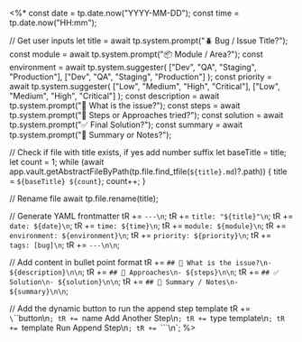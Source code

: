<%*
const date = tp.date.now("YYYY-MM-DD");
const time = tp.date.now("HH:mm");

// Get user inputs
let title = await tp.system.prompt("🪲 Bug / Issue Title?");
const module = await tp.system.prompt("📦 Module / Area?");
const environment = await tp.system.suggester(
  ["Dev", "QA", "Staging", "Production"],
  ["Dev", "QA", "Staging", "Production"]
);
const priority = await tp.system.suggester(
  ["Low", "Medium", "High", "Critical"],
  ["Low", "Medium", "High", "Critical"]
);
const description = await tp.system.prompt("📝 What is the issue?");
const steps = await tp.system.prompt("🧪 Steps or Approaches tried?");
const solution = await tp.system.prompt("✅ Final Solution?");
const summary = await tp.system.prompt("🧾 Summary or Notes?");

// Check if file with title exists, if yes add number suffix
let baseTitle = title;
let count = 1;
while (await app.vault.getAbstractFileByPath(tp.file.find_tfile(`${title}.md`)?.path)) {
  title = `${baseTitle} ${count}`;
  count++;
}

// Rename file
await tp.file.rename(title);

// Generate YAML frontmatter
tR += `---\n`;
tR += `title: "${title}"\n`;
tR += `date: ${date}\n`;
tR += `time: ${time}\n`;
tR += `module: ${module}\n`;
tR += `environment: ${environment}\n`;
tR += `priority: ${priority}\n`;
tR += `tags: [bug]\n`;
tR += `---\n\n`;

// Add content in bullet point format
tR += `## 📝 What is the issue?\n- ${description}\n\n`;
tR += `## 🧪 Approaches\n- ${steps}\n\n`;
tR += `## ✅ Solution\n- ${solution}\n\n`;
tR += `## 🧾 Summary / Notes\n- ${summary}\n\n`;

// Add the dynamic button to run the append step template
tR += `\`\`\`button\n`;
tR += `name Add Another Step\n`;
tR += `type template\n`;
tR += `template Run Append Step\n`;
tR += `\`\`\`\n`;
%>
